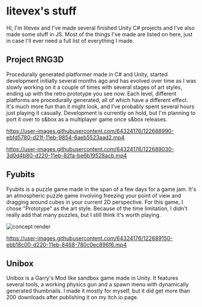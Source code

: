 # litevex's stuff
Hi, I'm litevex and I've made several finished Unity C# projects and I've also made some stuff in JS. Most of the things I've made are listed on here, just in case I'll ever need a full list of everything I made.

## Project RNG3D
Procedurally generated platformer made in C# and Unity, started development initially several months ago and has evolved over time as I was slowly working on it a couple of times with several stages of art styles, ending up with the retro prototype you see now. Each level, different platforms are procedurally generated, all of which have a different effect. It's much more fun than it might look, and I've probably spent several hours just playing it casually. Development is currently on hold, but I'm planning to port it over to s&box as a multiplayer game once s&box releases.

https://user-images.githubusercontent.com/64324176/122688990-ebfd5780-d21f-11eb-9854-6aeb5523aad2.mp4

https://user-images.githubusercontent.com/64324176/122689030-3d0d4b80-d220-11eb-82fa-be6b19528acb.mp4

## Fyubits
Fyubits is a puzzle game made in the span of a few days for a game jam. It's an atmospheric puzzle game involving freezing your point of view and dragging around cubes in your current 2D perspective. For this game, I chose "Prototype" as the art style. Because of the time limitation, I didn't really add that many puzzles, but I still think it's worth playing.

![concept render](https://user-images.githubusercontent.com/64324176/122689226-6084c600-d221-11eb-9c1f-fe0e547b932a.png)

https://user-images.githubusercontent.com/64324176/122689150-ebb18c00-d220-11eb-8468-780c0ec896f6.mp4

## Unibox
Unibox is a Garry's Mod like sandbox game made in Unity. It features several tools, a working physics gun and a spawn menu with dynamically generated thumbnails. I made it mostly for myself, but it did get more than 200 downloads after publishing it on my itch.io page. 
